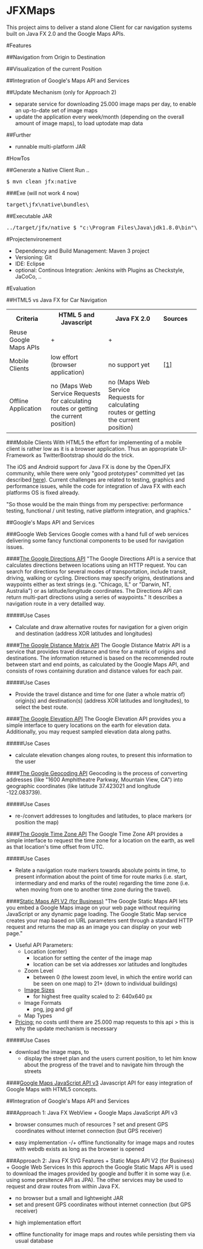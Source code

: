 JFXMaps
===========================
This project aims to deliver a stand alone Client for car navigation systems built on Java FX 2.0 and the Google Maps APIs.

#Features

##Navigation from Origin to Destination

##Visualization of the current Position

##Integration of Google's Maps API and Services

##Update Mechanism (only for Approach 2)
* separate service for downloading 25.000 image maps per day, to enable an up-to-date set of image maps
* update the application every week/month (depending on the overall amount of image maps), to load uptodate map data

##Further
* runnable multi-platform JAR

#HowTos

##Generate a Native Client
Run ..
<pre>
$ mvn clean jfx:native
</pre>


###Exe (will not work 4 now)
<pre>
target\jfx\native\bundles\
</pre>

##Executable JAR
<pre>
../target/jfx/native $ "c:\Program Files\Java\jdk1.8.0\bin"\java -jar org.devel.javafx.navigation.prototype-0.1-SNAPSHOT-jfx.jar
</pre>


#Projectenvironement
* Dependency and Build Management: Maven 3 project
* Versioning: Git
* IDE: Eclipse
* optional: Continous Integration: Jenkins with Plugins as Checkstyle, JaCoCo, ..

#Evaluation

##HTML5 vs Java FX for Car Navigation

<table>
 <tr>
  <th>Criteria</th>
  <th>HTML 5 and Javascript</th>
  <th>Java FX 2.0</th>
  <th>Sources</th>
  <td><a href=""></a></td>
 </tr>
 <tr>
  <td>Reuse Google Maps APIs</td>
  <td>+</td>
  <td>+</td>
  <td><a href=""></a></td>
 </tr>
 <tr>
  <td>Mobile Clients</td>
  <td>low effort (browser application)</td>
  <td>no support yet</td>
  <td><a href="http://jaxenter.de/news/6-Erfolgskriterien-fuer-JavaFX-auf-Android-iOS-168252">[1]</a></td>
 </tr>
 <tr>
  <td>Offline Application</td>
  <td>no (Maps Web Service Requests for calculating routes or getting the current position)</td>
  <td>no (Maps Web Service Requests for calculating routes or getting the current position)</td>
  <td><a href=""></a></td>
 </tr>
</table>

###Mobile Clients
With HTML5 the effort for implementing of a mobile client is rather low as it is a browser application. Thus an appropriate UI-Framework as TwitterBootstrap should do the trick.

The iOS and Android support for Java FX is done by the OpenJFX community, while there were only "good prototypes" committed yet (as described <a href="http://jaxenter.de/news/6-Erfolgskriterien-fuer-JavaFX-auf-Android-iOS-168252">here</a>). Current challenges are related to testing, graphics and performance issues, while the code for integration of Java FX with each platforms OS is fixed already.

"So those would be the main things from my perspective: performance testing,  functional / unit testing, native platform integration, and graphics."

##Google's Maps API and Services

###Google Web Services
Google comes with a hand full of web services delivering some fancy functional components to be used for navigation issues. 

####<a href="https://developers.google.com/maps/documentation/directions/?hl=fr-FR">The Google Directions API</a>
"The Google Directions API is a service that calculates directions between locations using an HTTP request. You can search for directions for several modes of transportation, include transit, driving, walking or cycling. Directions may specify origins, destinations and waypoints either as text strings (e.g. "Chicago, IL" or "Darwin, NT, Australia") or as latitude/longitude coordinates. The Directions API can return multi-part directions using a series of waypoints." It describes a navigation route in a very detailled way.

#####Use Cases 
* Calculate and draw alternative routes for navigation for a given origin and destination (address XOR latitudes and longitudes)

####<a href="https://developers.google.com/maps/documentation/distancematrix/?hl=fr-FR">The Google Distance Matrix API</a>
The Google Distance Matrix API is a service that provides travel distance and time for a matrix of origins and destinations. The information returned is based on the recommended route between start and end points, as calculated by the Google Maps API, and consists of rows containing duration and distance values for each pair.

#####Use Cases 
* Provide the travel distance and time for one (later a whole matrix of) origin(s) and destination(s) (address XOR latitudes and longitudes), to select the best route.

####<a href="https://developers.google.com/maps/documentation/elevation/?hl=fr-FR">The Google Elevation API</a>
The Google Elevation API provides you a simple interface to query locations on the earth for elevation data. Additionally, you may request sampled elevation data along paths.

#####Use Cases
* calculate elevation changes along routes, to present this information to the user

####<a href="https://developers.google.com/maps/documentation/geocoding/?hl=fr-FR">The Google Geocoding API</a>
Geocoding is the process of converting addresses (like "1600 Amphitheatre Parkway, Mountain View, CA") into geographic coordinates (like latitude 37.423021 and longitude -122.083739).

#####Use Cases
* re-/convert addresses to longitudes and latitudes, to place markers (or position the map)

####<a href="https://developers.google.com/maps/documentation/timezone/?hl=fr-FR">The Google Time Zone API</a>
The Google Time Zone API provides a simple interface to request the time zone for a location on the earth, as well as that location's time offset from UTC.

#####Use Cases
* Relate a navigation route markers towards absolute points in time, to present information about the point of time for route marks (i.e. start, intermediary and end marks of the route) regarding the time zone (i.e. when moving from one to another time zone during the travel).

####<a href="https://developers.google.com/maps/documentation/staticmaps/index?hl=fr-FR">Static Maps API V2 (for Business)</a>
"The Google Static Maps API lets you embed a Google Maps image on your web page without requiring JavaScript or any dynamic page loading. The Google Static Map service creates your map based on URL parameters sent through a standard HTTP request and returns the map as an image you can display on your web page."

* Useful API Parameters:
  * Location (center)
    * location for setting the center of the image map
    * location can be set via addresses xor latitudes and longitudes
  * Zoom Level
    * between 0 (the lowest zoom level, in which the entire world can be seen on one map) to 21+ (down to individual buildings) 
  * <a href="https://developers.google.com/maps/documentation/staticmaps/index?hl=fr-FR#Imagesizes">Image Sizes</a>
    * for highest free quality scaled to 2: 640x640 px
  * Image Formats
    * png, jpg and gif
  * Map Types
* <a href="https://developers.google.com/maps/faq?hl=en&csw=1#usage_pricing">Pricing:</a> no costs until there are 25.000 map requests to this api > this is why the update mechanism is necessary

#####Use Cases
* download the image maps, to 
  * display the street plan and the users current position, to let him know about the progress of the travel and to navigate him through the streets
  
####<a href="https://developers.google.com/maps/documentation/javascript/tutorial?hl=fr-FR">Google Maps JavaScript API v3</a>
Javascript API for easy integration of Google Maps with HTML5 concepts.

##Integration of Google's Maps API and Services

###Approach 1: Java FX WebView + Google Maps JavaScript API v3
- browser consumes much of resources
?  set and present GPS coordinates without internet connection (but GPS receiver)
+ easy implementation
-/+ offline functionality for image maps and routes with webdb exists as long as the browser is opened

###Approach 2: Java FX SVG Features + Static Maps API V2 (for Business) + Google Web Services
In this approch the Google Static Maps API is used to download the images provided by google and buffer it in some way (i.e. using some persitence API as JPA). The other services may be used to request and draw routes from within Java FX.
+ no browser but a small and lightweight JAR
+ set and present GPS coordinates without internet connection (but GPS receiver)
- high implementation effort
+ offline functionality for image maps and routes while persisting them via usual database
